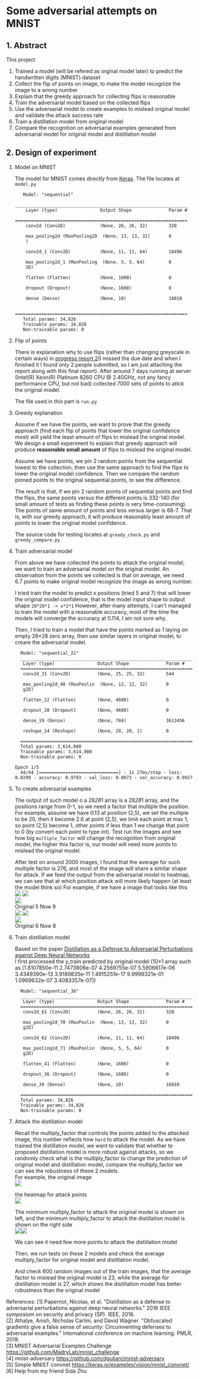 # Some adversarial attempts on MNIST

## 1. Abstract 

This project

1. Trained a model (will be refered as orginal model later) to predict the handwritten digits (MNIST) dataset
2. Collect the flip of points on image, to make the model recognize the image to a wrong number
3. Explain that the greedy approach for collecting flips is reasonable
4. Train the adversarial model based on the collected flips
5. Use the adversarial model to create examples to mislead original model and validate the attack success rate
6. Train a distillation model from original model
7. Compare the recognition on adversarial examples generated from adversarial model for original model and distillation model

## 2. Design of experiment

1. Model on MNIST

   The model for MNIST comes directly from [Keras](https://keras.io/examples/vision/mnist_convnet/). The file locates at `model.py`

   ```
      Model: "sequential"
      _________________________________________________________________
       Layer (type)                Output Shape              Param #
      =================================================================
       conv2d (Conv2D)             (None, 26, 26, 32)        320

       max_pooling2d (MaxPooling2D  (None, 13, 13, 32)       0
       )

       conv2d_1 (Conv2D)           (None, 11, 11, 64)        18496

       max_pooling2d_1 (MaxPooling  (None, 5, 5, 64)         0
       2D)

       flatten (Flatten)           (None, 1600)              0

       dropout (Dropout)           (None, 1600)              0

       dense (Dense)               (None, 10)                16010

      =================================================================
      Total params: 34,826
      Trainable params: 34,826
      Non-trainable params: 0
   ```

2. Flip of points

   There is explanation why to use flips (rather than changing greyscale in certain ways) in [progress report 2](progress.md)(I missed the due date and when I finished it I found only 2 people submitted, so I am just attaching the report along with this final report). 
   After around 7 days running at server (Intel(R) Xeon(R) Platinum 8260 CPU @ 2.40GHz, not any fancy performance CPU, but not bad) collected 7000 sets of points to attck the original model.

   The file used in this part is `run.py`

3. Greedy explanation

   Assume if we have the points, we want to prove that the greedy approach (find each flip of points that lower the original confidence most) will yield the least amount of flips to mislead the original model. We design a small experiment to explain that greedy approach will produce __reasonable small amount__ of flips to mislead the original model.

   Assume we have points, we pin 2 random points from the sequential lowest to the collection, then use the same approach to find the flips to lower the original model confidence. Then we compare the random pinned points to the original sequential points, to see the difference.

   The result is that, if we pin 2 random points of sequential points and find the flips, the same points versus the different points is 332-140 (for small amount of tests as finding these points is very time-consuming). The points of same amount of points and less versus larger is 68-7. That is, with our greedy approach, it will produce reasonably least amount of points to lower the original model confidence.

    The source code for testing locates at `greedy_check.py` and `greedy_compare.py`

4. Train adversarial model  
   
   From above we have collected the points to attack the original model, we want to train an adversarial model on the original model. An observation from the points we collected is that on average, we need 6.7 points to make original model recognize the image as wrong number.

   I tried train the model to predict x positions (tried 5 and 7) that will lower the original model confidence, that is the model input shape to output shape `28*28*1 -> x*2*1` However, after many attempts, I can't managed to train the model with a reasonable accuracy, most of the time the models will converge the accuracy at 0.114, I am not sure why.

   Then, I tried to train a model that have the points marked as 1 laying on empty 28*28 zero array, then use similar layers in original model, to creare the adversarial model. 

    ```
      Model: "sequential_21"
      _________________________________________________________________
       Layer (type)                Output Shape              Param #   
      =================================================================
       conv2d_31 (Conv2D)          (None, 25, 25, 32)        544       
                                                                       
       max_pooling2d_40 (MaxPoolin  (None, 12, 12, 32)       0         
       g2D)                                                            
                                                                       
       flatten_22 (Flatten)        (None, 4608)              0         
                                                                       
       dropout_20 (Dropout)        (None, 4608)              0         
                                                                       
       dense_19 (Dense)            (None, 784)               3613456   
                                                                       
       reshape_14 (Reshape)        (None, 28, 28, 1)         0         
                                                                       
      =================================================================
      Total params: 3,614,000
      Trainable params: 3,614,000
      Non-trainable params: 0
    ```
    
    ```
    Epoch 1/5
      44/44 [==============================] - 1s 27ms/step - loss: 0.0299 - accuracy: 0.9793 - val_loss: 0.0073 - val_accuracy: 0.9927
    ```

5. To create adversarial examples
    
    The output of such model o a 28*28*1 array is a 28*28*1 array, and the positions range from 0-1, so we need a factor that multiple the position. For example, assume we have 0.13 at position (2,5), we set the multiple to be 20, then it become 2.6 at point (2,5), we limit each point at max 1, so point (2,5) become 1, other points if less than 1 we change that point to 0 (by convert each point to type int). Test run the images and see how big `multiple_factor` will change the recognition from original model, the higher this factor is, our model will need more points to mislead the original model.

    After test on around 2000 images, I found that the average for such multiple factor is 276, and most of the image will share a similar shape for attack. If we feed the output from the adversarial model to heatmap, we can see that at which position attack will more likely happen (at least the model think so)
    For example, if we have a image that looks like this  
    ![](assets/output1.png) ![](assets/output.png)  
    ![](assets/output2.png)  
    Original  5 Now  9  
    ![](assets/output4.png) ![](assets/output3.png)   
    ![](assets/output5.png)  
    Original  6 Now  8


6. Train distillation model

    Based on the paper [Distillation as a Defense to Adversarial Perturbations against Deep Neural Networks](https://arxiv.org/abs/1511.04508)  
    I first processed the y_train predicted by original model (10*1 array such as [1.8107850e-11 2.7473806e-07 4.2569755e-07 5.5906617e-06 3.4349390e-13 3.9189835e-11 1.4915251e-17 9.9999321e-01 1.0969632e-07 3.4083357e-07])

    ```
      Model: "sequential_38"
      _________________________________________________________________
       Layer (type)                Output Shape              Param #   
      =================================================================
       conv2d_61 (Conv2D)          (None, 26, 26, 32)        320       
                                                                       
       max_pooling2d_70 (MaxPoolin  (None, 13, 13, 32)       0         
       g2D)                                                            
                                                                       
       conv2d_62 (Conv2D)          (None, 11, 11, 64)        18496     
                                                                       
       max_pooling2d_71 (MaxPoolin  (None, 5, 5, 64)         0         
       g2D)                                                            
                                                                       
       flatten_41 (Flatten)        (None, 1600)              0         
                                                                       
       dropout_36 (Dropout)        (None, 1600)              0         
                                                                       
       dense_39 (Dense)            (None, 10)                16010     
                                                                       
      =================================================================
      Total params: 34,826
      Trainable params: 34,826
      Non-trainable params: 0
    ```


7. Attack the distillation model

    Recall the multiply_factor that controls the points added to the attacked image, this number reflects how `hard` to attack the model. As we have trained the distillation model, we want to validate that whether te proposed distillation model is more robust against attacks, so we randomly check what is the multiply_factor to change the prediction of original model and distillation model, compare the multiply_factor we can see the robustness of these 2 models.  
    For example, the original image  
    ![](assets/output6.png)

    the heatmap for attack points  
    ![](assets/output7.png)
    
    The minimum multiply_factor to attack the original model is shown on left, and the minimum multiply_factor to attack the distillation model is shown on the right side  
    ![](assets/output8.png)![](assets/output9.png)

    We can see it need few more points to attack the distillation model

    Then, we run tests on these 2 models and check the average multiply_factor for original model and distillation model.

    And check 600 random images out of the train images, that the average factor to mislead the original model is 23, while the average for distillation model is 27, which shows the distillation model has better robustness than the original model


References:
[1] Papernot, Nicolas, et al. "Distillation as a defense to adversarial perturbations against deep neural networks." 2016 IEEE symposium on security and privacy (SP). IEEE, 2016.  
[2] Athalye, Anish, Nicholas Carlini, and David Wagner. "Obfuscated gradients give a false sense of security: Circumventing defenses to adversarial examples." International conference on machine learning. PMLR, 2018.  
[3] MNIST Adversarial Examples Challenge https://github.com/MadryLab/mnist_challenge  
[4] mnist-adversary https://github.com/dguliani/mnist-adversary  
[5] Simple MNIST convnet https://keras.io/examples/vision/mnist_convnet/  
[6] Help from my friend Sida Zhu  